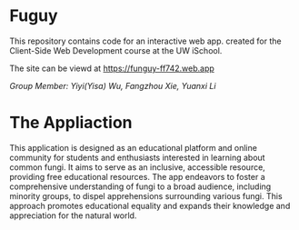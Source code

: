 # Fuguy

This repository contains code for an interactive web app. created for the Client-Side Web Development course at the UW iSchool.

The site can be viewd at https://funguy-ff742.web.app

*Group Member: Yiyi(Yisa) Wu, Fangzhou Xie, Yuanxi Li*


# The Appliaction

This application is designed as an educational platform and online community for students and enthusiasts interested in learning about common fungi. It aims to serve as an inclusive, accessible resource, providing free educational resources. The app endeavors to foster a comprehensive understanding of fungi to a broad audience, including minority groups, to dispel apprehensions surrounding various fungi. This approach promotes educational equality and expands their knowledge and appreciation for the natural world.




